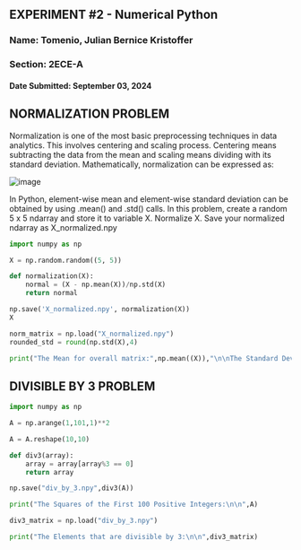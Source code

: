 ## **EXPERIMENT #2 - Numerical Python**
### Name: Tomenio, Julian Bernice Kristoffer
### Section: 2ECE-A

#### Date Submitted: September 03, 2024

## NORMALIZATION PROBLEM
Normalization is one of the most basic preprocessing techniques in data analytics. This involves centering and scaling process. Centering means subtracting the data from the mean and scaling means dividing with its standard deviation. Mathematically, normalization can be expressed as:

![image](https://github.com/user-attachments/assets/4d721c9d-034e-4c27-be01-c81fce3817fc)

In Python, element-wise mean and element-wise standard deviation can be obtained by using .mean() and .std() calls. 
In this problem, create a random 5 x 5 ndarray and store it to variable X. Normalize X. Save your normalized ndarray as X_normalized.npy

```python
import numpy as np

X = np.random.random((5, 5))

def normalization(X):
	normal = (X - np.mean(X))/np.std(X)
	return normal

np.save('X_normalized.npy', normalization(X))
X

norm_matrix = np.load("X_normalized.npy")
rounded_std = round(np.std(X),4)

print("The Mean for overall matrix:",np.mean((X)),"\n\nThe Standard Deviation of the matrix:",rounded_std,"\n\nAs a result the normalized matrix:\n\n",norm_matrix)
```

## DIVISIBLE BY 3 PROBLEM
```python
import numpy as np

A = np.arange(1,101,1)**2

A = A.reshape(10,10)

def div3(array):
	array = array[array%3 == 0]
	return array

np.save("div_by_3.npy",div3(A))

print("The Squares of the First 100 Positive Integers:\n\n",A)

div3_matrix = np.load("div_by_3.npy")

print("The Elements that are divisible by 3:\n\n",div3_matrix)
```

